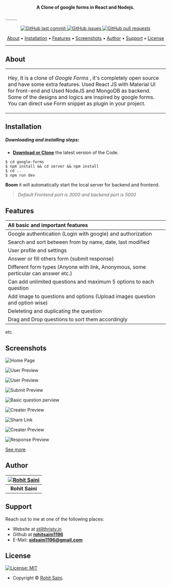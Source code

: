 

<h4 align="center">A Clone of google forms in React and Nodejs.</h4>.........

<p align="center">
    <a href="https://github.com/rohitsaini1196/google-forms/commits/master">
    <img src="https://img.shields.io/badge/Last%20Commit-July-green?style=flat-square&logo=github&logoColor=white"
         alt="GitHub last commit">
    <a href="https://github.com/rohitsaini1196/google-forms/issues">
    <img src="https://img.shields.io/badge/Open%20Issues-0-red?style=flat-square&logo=github&logoColor=white"
         alt="GitHub issues">
    <a href="https://github.com/rohitsaini1196/google-forms/pulls">
    <img src="https://img.shields.io/badge/Open%20pull%20requests-0-blue?style=flat-square&logo=github&logoColor=whit"
         alt="GitHub pull requests">
</p>
      
<p align="center">
  <a href="#about">About</a> •
  <a href="#installation">Installation</a> •
  <a href="#features">Features</a> •
  <a href="#screenshots">Screenshots</a> •
  <a href="#author">Author</a> •
  <a href="#support">Support</a> •
  <a href="#license">License</a>
</p>

---

## About

<table>
<tr>
<td>
  
Hey, It is a clone of _Google Forms_ , it's completely open source and have some extra features. Used React JS with Material UI for front-end and Used NodeJS and MongoDB as backend. Some of the designs and logics are inspired by google forms. You can direct use Form snippet as plugin in your project.  

</td>
</tr>
</table>

## Installation

##### Downloading and installing steps:
* **[Download or Clone](https://github.com/rohitsaini1196/google-forms.git)** the latest version of the Code.

```console
$ cd google-forms
$ npm install && cd server && npm install 
$ cd ..
$ npm run dev
```

 **Boom** it will automatically start the local server for backend and frontend. 
 > *Default Frontend port is 3000 and backend port is 5000*





## Features
| All basic and important features|
| :------------- | 
| Google authentication (Login with google) and authorization|
| Search and sort between from by name, date, last modified|
| User profile and settings |
| Answer or fill others form (submit response)|
| Different form types (Anyone with link, Anonymous, some perticular can answer etc.)|
| Can add unlimited questions and maximum 5 options to each question|
| Add image to questions and options (Upload images question and option wise)|
| Deleteting and duplicating the question|
| Drag and Drop questions to sort them accordingly|

etc.

## Screenshots

![Home Page](https://github.com/rohitsaini1196/google-forms/blob/master/screenshots/homepage.png)

![User Preview](https://github.com/rohitsaini1196/google-forms/blob/master/screenshots/userview.png)

![User Preview](https://github.com/rohitsaini1196/google-forms/blob/master/screenshots/createview.png)

![Submit Preview](https://github.com/rohitsaini1196/google-forms/blob/master/screenshots/submitview.png)

![Basic question perview](https://github.com/rohitsaini1196/google-forms/blob/master/screenshots/basic-user-question.png)

![Creater Preview](https://github.com/rohitsaini1196/google-forms/blob/master/screenshots/createView-withImage.png)

![Share Link](https://github.com/rohitsaini1196/google-forms/blob/master/screenshots/sharelink.png)

![Creater Preview](https://github.com/rohitsaini1196/google-forms/blob/master/screenshots/image-user-view.png)

![Response Preview](https://github.com/rohitsaini1196/google-forms/blob/master/screenshots/response.png)






[See more](https://github.com/rohitsaini1196/google-forms/tree/master/screenshots).






## Author

| [![Rohit Saini](https://res.cloudinary.com/stillhungry/image/upload/c_scale,w_150/v1588051252/cycles/2020-04-28T05:20:52.231Z.jpg)](https://www.linkedin.com/in/rohitsaini1196/) 	|
|:---------------------------------------------------------------------------------------------------------:	|
|                                            **Rohit Saini**                                            	|

## Support

Reach out to me at one of the following places:

- Website at [stillthristy.in](https://www.stillthristy.in/)
- Github at **[rohitsaini1196](https://github.com/rohitsaini1196)**
- E-Mail: **sidsaini1196@gmail.com**


## License

[![License: MIT](https://img.shields.io/badge/license-MIT-green)](https://github.com/rohitsaini1196/google-forms/blob/master/licence.md)

- Copyright © [Rohit Saini](https://stillthristy.in/ "Rohit Saini").
